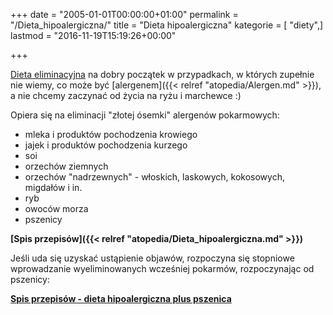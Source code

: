 +++
date = "2005-01-01T00:00:00+01:00"
permalink = "/Dieta_hipoalergiczna/"
title = "Dieta hipoalergiczna"
kategorie = [ "diety",]
lastmod = "2016-11-19T15:19:26+00:00"

+++

[Dieta eliminacyjna](/atopedia/Dieta_eliminacyjna) na dobry początek
w przypadkach, w których zupełnie nie wiemy, co może być
[alergenem]({{< relref "atopedia/Alergen.md" >}}), a nie chcemy zaczynać od życia na
ryżu i marchewce :)

Opiera się na eliminacji "złotej ósemki" alergenów pokarmowych:

-   mleka i produktów pochodzenia krowiego
-   jajek i produktów pochodzenia kurzego
-   soi
-   orzechów ziemnych
-   orzechów "nadrzewnych" - włoskich, laskowych, kokosowych, migdałów i in.
-   ryb
-   owoców morza
-   pszenicy

**[Spis przepisów]({{< relref "atopedia/Dieta_hipoalergiczna.md" >}})**

Jeśli uda się uzyskać ustąpienie objawów, rozpoczyna się stopniowe wprowadzanie wyeliminowanych wcześniej pokarmów, rozpoczynając od pszenicy:

**[Spis przepisów - dieta hipoalergiczna plus pszenica](/rodzajeprzepisow/dieta-hipoalergiczna-plus-pszenica/)**
